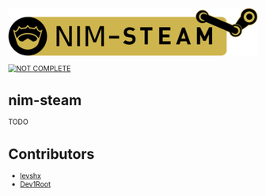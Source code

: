 [![nim-steam](https://raw.githubusercontent.com/levshx/nim-steam/main/resources/nim-steam.png)](https://github.com/levshx/nim-steam)

[![NOT COMPLETE](https://img.shields.io/static/v1?label=Attention&message=Project%20in%20development&color=red)](https://github.com/levshx/nim-steam)

# nim-steam 

TODO


# Contributors

- [levshx](https://github.com/levshx)
- [Dev1Root](https://github.com/Dev1Root)
